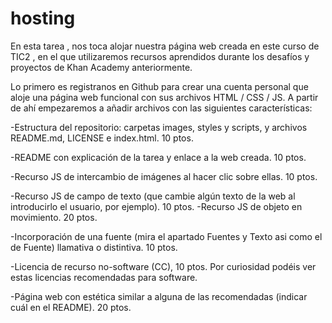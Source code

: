 # hosting
En esta tarea , nos toca alojar nuestra página web creada en este curso de TIC2 , en el que utilizaremos recursos aprendidos 
durante los desafíos y proyectos de Khan Academy anteriormente.

Lo primero es registranos en Github para crear una cuenta personal que aloje una página web funcional con sus archivos HTML / CSS / JS.
A partir de ahí empezaremos a añadir archivos con las siguientes características:

-Estructura del repositorio: carpetas images, styles y scripts, y archivos README.md, LICENSE e index.html. 10 ptos.

-README con explicación de la tarea y enlace a la web creada. 10 ptos.

-Recurso JS de intercambio de imágenes al hacer clic sobre ellas. 10 ptos.

-Recurso JS de campo de texto (que cambie algún texto de la web al introducirlo el usuario, por ejemplo). 10 ptos.
-Recurso JS de objeto en movimiento. 20 ptos.

-Incorporación de una fuente (mira el apartado Fuentes y Texto asi como el de Fuente) llamativa o distintiva. 10 ptos.

-Licencia de recurso no-software (CC), 10 ptos. Por curiosidad podéis ver estas licencias recomendadas para software.

-Página web con estética similar a alguna de las recomendadas (indicar cuál en el README). 20 ptos.
